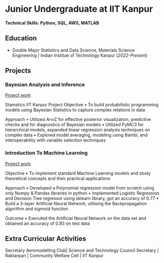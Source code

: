# Junior Undergraduate at IIT Kanpur

#### Technical Skills: Python, SQL, AWS, MATLAB

## Education
		        		
- Double Major Statistics and Data Science, Materials Science Engineering | Indian Institue of Technology Kanpur  (_2022-Present_)

## Projects
### Bayesian Analysis and Inference
[Project work](https://github.com/arvindd22/Bayesian-Analysis-and-Inference)

Stamatics IIT Kanpur Project
Objective
• To build probabilistic programming models using Bayesian Statistics to capture complex relations in data

Approach
• Utilized ArviZ for effective posterior visualization, predictive checks and for diagnostics of Bayesian models • Utilized PyMC3 for hierarchical models, expanded linear regression analysis techniques on complex data • Explored model averaging, modeling using Bambi, and interoperability with variable selection techniques


### Introduction To Machine Learning
[Project work](https://github.com/arvindd22/Intro-to-ML)

Objective
• To implement standard Machine Learning models and study theoretical concepts and their practical applications

Approach
• Developed a Polynomial regression model from scratch using only Numpy & Pandas libraries in python • Implemented Logistic Regression and Decision Tree regressor using sklearn library, got an accuracy of 0.77 • Build a 3-layer Artificial Neural Network, utilising the Backpropagation algorithm and sigmoid function

Outcome
• Executed the Artificial Neural Network on the data set and obtained an accuracy of 0.83 on test data


## Extra Curricular Activities
Secretary Aeromodelling Club| Science and Technology Council
Secretary | Raktarpan | Community Welfare Cell | IIT Kanpur
